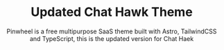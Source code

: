 <h1 align=center>Updated Chat Hawk Theme</h1>
<p align=center>Pinwheel is a free multipurpose SaaS theme built with Astro, TailwindCSS and TypeScript, this is the updated version for Chat Haek</p>
